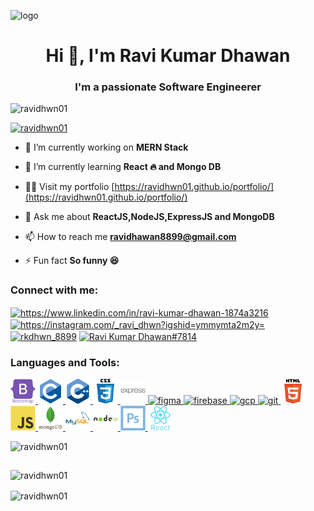 ![logo](https://github.com/ravidhwn01/techAthon2022/blob/main/Blue%20Modern%20Business%20Facebook%20Cover%20(1).png)
<h1 align="center">Hi 👋, I'm Ravi Kumar Dhawan</h1>
<h3 align="center">I'm a passionate Software Engineerer</h3>

<p align="left"> <img src="https://komarev.com/ghpvc/?username=ravidhwn01&label=Profile%20views&color=0e75b6&style=flat" alt="ravidhwn01" /> </p>

<p align="left"> <a href="https://github.com/ryo-ma/github-profile-trophy"><img src="https://github-profile-trophy.vercel.app/?username=ravidhwn01" alt="ravidhwn01" /></a> </p>

- 🔭 I’m currently working on **MERN Stack**

- 🌱 I’m currently learning **React 🔥 and Mongo DB**

- 👨‍💻 Visit my portfolio [https://ravidhwn01.github.io/portfolio/](https://ravidhwn01.github.io/portfolio/)

- 💬 Ask me about **ReactJS,NodeJS,ExpressJS and MongoDB**

- 📫 How to reach me **ravidhawan8899@gmail.com**

- ⚡ Fun fact **So funny 😆**

<h3 align="left">Connect with me:</h3>
<p align="left">
<a href="https://linkedin.com/in/https://www.linkedin.com/in/ravi-kumar-dhawan-1874a3216" target="blank"><img align="center" src="https://raw.githubusercontent.com/rahuldkjain/github-profile-readme-generator/master/src/images/icons/Social/linked-in-alt.svg" alt="https://www.linkedin.com/in/ravi-kumar-dhawan-1874a3216" height="30" width="40" /></a>
<a href="https://instagram.com/https://instagram.com/_ravi_dhwn?igshid=ymmymta2m2y=" target="blank"><img align="center" src="https://raw.githubusercontent.com/rahuldkjain/github-profile-readme-generator/master/src/images/icons/Social/instagram.svg" alt="https://instagram.com/_ravi_dhwn?igshid=ymmymta2m2y=" height="30" width="40" /></a>
<a href="https://www.codechef.com/users/rkdhwn_8899" target="blank"><img align="center" src="https://cdn.jsdelivr.net/npm/simple-icons@3.1.0/icons/codechef.svg" alt="rkdhwn_8899" height="30" width="40" /></a>
<a href="https://discord.gg/Ravi Kumar Dhawan#7814" target="blank"><img align="center" src="https://raw.githubusercontent.com/rahuldkjain/github-profile-readme-generator/master/src/images/icons/Social/discord.svg" alt="Ravi Kumar Dhawan#7814" height="30" width="40" /></a>
</p>

<h3 align="left">Languages and Tools:</h3>
<p align="left"> <a href="https://getbootstrap.com" target="_blank" rel="noreferrer"> <img src="https://raw.githubusercontent.com/devicons/devicon/master/icons/bootstrap/bootstrap-plain-wordmark.svg" alt="bootstrap" width="40" height="40"/> </a> <a href="https://www.cprogramming.com/" target="_blank" rel="noreferrer"> <img src="https://raw.githubusercontent.com/devicons/devicon/master/icons/c/c-original.svg" alt="c" width="40" height="40"/> </a> <a href="https://www.w3schools.com/cpp/" target="_blank" rel="noreferrer"> <img src="https://raw.githubusercontent.com/devicons/devicon/master/icons/cplusplus/cplusplus-original.svg" alt="cplusplus" width="40" height="40"/> </a> <a href="https://www.w3schools.com/css/" target="_blank" rel="noreferrer"> <img src="https://raw.githubusercontent.com/devicons/devicon/master/icons/css3/css3-original-wordmark.svg" alt="css3" width="40" height="40"/> </a> <a href="https://expressjs.com" target="_blank" rel="noreferrer"> <img src="https://raw.githubusercontent.com/devicons/devicon/master/icons/express/express-original-wordmark.svg" alt="express" width="40" height="40"/> </a> <a href="https://www.figma.com/" target="_blank" rel="noreferrer"> <img src="https://www.vectorlogo.zone/logos/figma/figma-icon.svg" alt="figma" width="40" height="40"/> </a> <a href="https://firebase.google.com/" target="_blank" rel="noreferrer"> <img src="https://www.vectorlogo.zone/logos/firebase/firebase-icon.svg" alt="firebase" width="40" height="40"/> </a> <a href="https://cloud.google.com" target="_blank" rel="noreferrer"> <img src="https://www.vectorlogo.zone/logos/google_cloud/google_cloud-icon.svg" alt="gcp" width="40" height="40"/> </a> <a href="https://git-scm.com/" target="_blank" rel="noreferrer"> <img src="https://www.vectorlogo.zone/logos/git-scm/git-scm-icon.svg" alt="git" width="40" height="40"/> </a> <a href="https://www.w3.org/html/" target="_blank" rel="noreferrer"> <img src="https://raw.githubusercontent.com/devicons/devicon/master/icons/html5/html5-original-wordmark.svg" alt="html5" width="40" height="40"/> </a> <a href="https://developer.mozilla.org/en-US/docs/Web/JavaScript" target="_blank" rel="noreferrer"> <img src="https://raw.githubusercontent.com/devicons/devicon/master/icons/javascript/javascript-original.svg" alt="javascript" width="40" height="40"/> </a> <a href="https://www.mongodb.com/" target="_blank" rel="noreferrer"> <img src="https://raw.githubusercontent.com/devicons/devicon/master/icons/mongodb/mongodb-original-wordmark.svg" alt="mongodb" width="40" height="40"/> </a> <a href="https://www.mysql.com/" target="_blank" rel="noreferrer"> <img src="https://raw.githubusercontent.com/devicons/devicon/master/icons/mysql/mysql-original-wordmark.svg" alt="mysql" width="40" height="40"/> </a> <a href="https://nodejs.org" target="_blank" rel="noreferrer"> <img src="https://raw.githubusercontent.com/devicons/devicon/master/icons/nodejs/nodejs-original-wordmark.svg" alt="nodejs" width="40" height="40"/> </a> <a href="https://www.photoshop.com/en" target="_blank" rel="noreferrer"> <img src="https://raw.githubusercontent.com/devicons/devicon/master/icons/photoshop/photoshop-line.svg" alt="photoshop" width="40" height="40"/> </a> <a href="https://reactjs.org/" target="_blank" rel="noreferrer">
 <img src="https://raw.githubusercontent.com/devicons/devicon/master/icons/react/react-original-wordmark.svg" alt="react" width="40" height="40"/> </a> </p>

<p>

<img align="left" src="https://github-readme-stats.vercel.app/api/top-langs?username=ravidhwn01&show_icons=true&locale=en&layout=compact" alt="ravidhwn01" /></p>

  <p>&nbsp;
  <br> <br>
  <img align="center" src="https://github-readme-stats.vercel.app/api?username=ravidhwn01&show_icons=true&locale=en" style = " margin-top :12px " alt="ravidhwn01" /></p>

<p><img align="center" src="https://github-readme-streak-stats.herokuapp.com/?user=ravidhwn01&" alt="ravidhwn01" /></p>
